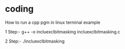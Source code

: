 # coding
How to run a cpp pgm in linux terminal
example

1 Step:- g++ -o incluexclbitmasking incluexclbitmasking.c

2 Step:- ./incluexclbitmasking
